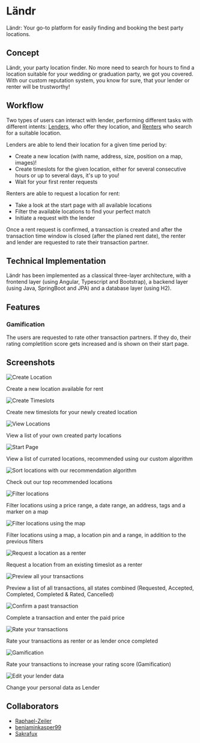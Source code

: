 # Ländr

Ländr: Your go-to platform for easily finding and booking the best party locations.

## Concept

Ländr, your party location finder. No more need to search for hours to find a location suitable for your wedding or graduation party, we got you covered. With our custom reputation system, you know for sure, that your lender or renter will be trustworthy!

## Workflow

Two types of users can interact with lender, performing different tasks with different intents: <u>Lenders</u>, who offer they location, and <u>Renters</u> who search for a suitable location.

Lenders are able to lend their location for a given time period by:
- Create a new location (with name, address, size, position on a map, images)!
- Create timeslots for the given location, either for several consecutive hours or up to several days, it's up to you!
- Wait for your first renter requests

Renters are able to request a location for rent:
- Take a look at the start page with all available locations
- Filter the available locations to find your perfect match
- Initiate a request with the lender

Once a rent request is confirmed, a transaction is created and after the transaction time window is closed (after the planed rent date), the renter and lender are requested to rate their transaction partner.

## Technical Implementation

Ländr has been implemented as a classical three-layer architecture, with a frontend layer (using Angular, Typescript and Bootstrap), a backend layer (using Java, SpringBoot and JPA) and a database layer (using H2).

## Features

### Gamification

The users are requested to rate other transaction partners. If they do, their rating completition score gets increased and is shown on their start page.

## Screenshots

![Create Location](Images/CreateLocation.png)

Create a new location available for rent

![Create Timeslots](Images/CreateTimeslots.png)

Create new timeslots for your newly created location

![View Locations](Images/ViewOwnLocations.png)

View a list of your own created party locations

![Start Page](Images/StartPage.png)

View a list of currated locations, recommended using our custom algorithm

![Sort locations with our recommendation algorithm](Images/LocationSortingRecommendation.png)

Check out our top recommended locations

![Filter locations](Images/FilterLocations.png)

Filter locations using a price range, a date range, an address, tags and a marker on a map

![Filter locations using the map](Images/FilterLocationsMap.png)

Filter locations using a map, a location pin and a range, in addition to the previous filters


![Request a location as a renter](Images/RequestLocation.png)

Request a location from an existing timeslot as a renter

![Preview all your transactions](Images/TransactionStateOverview.png)

Preview a list of all transactions, all states combined (Requested, Accepted, Completed, Completed & Rated, Cancelled)

![Confirm a past transaction](Images/TransactionConfirmed.png)

Complete a transaction and enter the paid price

![Rate your transactions](Images/TransactionRating.png)

Rate your transactions as renter or as lender once completed

![Gamification](Images/Gamification.png)

Rate your transactions to increase your rating score (Gamification)

![Edit your lender data](Images/EditPersonalLenderInformation.png)

Change your personal data as Lender

## Collaborators
- [Raphael-Zeiler](https://github.com/Raphael-Zeiler)
- [benjaminkasper99](https://github.com/benjaminkasper99)
- [Sakrafux](https://github.com/Sakrafux)
